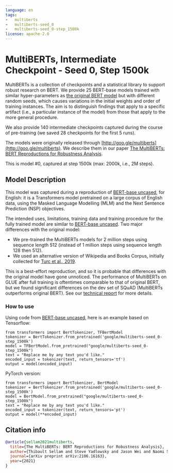 ```yaml
---
language: en
tags:
-   multiberts
-   multiberts-seed_0
-   multiberts-seed_0-step_1500k
license: apache-2.0
---
```


# MultiBERTs, Intermediate Checkpoint - Seed 0, Step 1500k

MultiBERTs is a collection of checkpoints and a statistical library to support
robust research on BERT. We provide 25 BERT-base models trained with
similar hyper-parameters as
[the original BERT model](https://github.com/google-research/bert) but
with different random seeds, which causes variations in the initial weights and order of
training instances. The aim is to distinguish findings that apply to a specific
artifact (i.e., a particular instance of the model) from those that apply to the
more general procedure.

We also provide 140 intermediate checkpoints captured
during the course of pre-training (we saved 28 checkpoints for the first 5 runs).

The models were originally released through
[http://goo.gle/multiberts](http://goo.gle/multiberts). We describe them in our
paper
[The MultiBERTs: BERT Reproductions for Robustness Analysis](https://arxiv.org/abs/2106.16163).

This is model #0, captured at step 1500k (max: 2000k, i.e., 2M steps).

## Model Description

This model was captured during a reproduction of
[BERT-base uncased](https://github.com/google-research/bert), for English: it
is a Transformers model pretrained on a large corpus of English data, using the
Masked Language Modelling (MLM) and the Next Sentence Prediction (NSP)
objectives.

The intended uses, limitations, training data and training procedure for the fully trained model are similar
to [BERT-base uncased](https://github.com/google-research/bert). Two major
differences with the original model:

*   We pre-trained the MultiBERTs models for 2 million steps using sequence
    length 512 (instead of 1 million steps using sequence length 128 then 512).
*   We used an alternative version of Wikipedia and Books Corpus, initially
    collected for [Turc et al., 2019](https://arxiv.org/abs/1908.08962).

This is a best-effort reproduction, and so it is probable that differences with
the original model have gone unnoticed. The performance of MultiBERTs on GLUE after full training is oftentimes comparable to that of original
BERT, but we found significant differences on the dev set of SQuAD (MultiBERTs outperforms original BERT).
See our [technical report](https://arxiv.org/abs/2106.16163) for more details.

### How to use

Using code from
[BERT-base uncased](https://huggingface.co/bert-base-uncased), here is an example based on
Tensorflow:

```
from transformers import BertTokenizer, TFBertModel
tokenizer = BertTokenizer.from_pretrained('google/multiberts-seed_0-step_1500k')
model = TFBertModel.from_pretrained("google/multiberts-seed_0-step_1500k")
text = "Replace me by any text you'd like."
encoded_input = tokenizer(text, return_tensors='tf')
output = model(encoded_input)
```

PyTorch version:

```
from transformers import BertTokenizer, BertModel
tokenizer = BertTokenizer.from_pretrained('google/multiberts-seed_0-step_1500k')
model = BertModel.from_pretrained("google/multiberts-seed_0-step_1500k")
text = "Replace me by any text you'd like."
encoded_input = tokenizer(text, return_tensors='pt')
output = model(**encoded_input)
```

## Citation info

```bibtex
@article{sellam2021multiberts,
  title={The MultiBERTs: BERT Reproductions for Robustness Analysis},
  author={Thibault Sellam and Steve Yadlowsky and Jason Wei and Naomi Saphra and Alexander D'Amour and Tal Linzen and Jasmijn Bastings and Iulia Turc and Jacob Eisenstein and Dipanjan Das and Ian Tenney and Ellie Pavlick},
  journal={arXiv preprint arXiv:2106.16163},
  year={2021}
}
```
